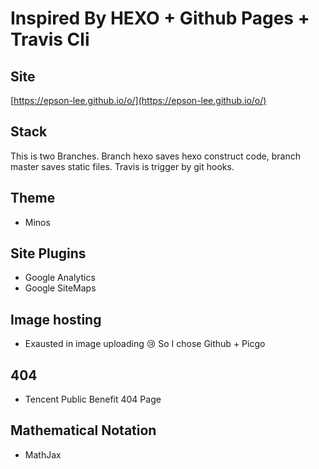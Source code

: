 # Inspired By HEXO + Github Pages + Travis Cli

## Site

[https://epson-lee.github.io/o/](https://epson-lee.github.io/o/)

## Stack

  This is two Branches. Branch hexo saves hexo construct code, branch master saves static files.
  Travis is trigger by git hooks.

## Theme

- Minos

## Site Plugins

- Google Analytics
- Google SiteMaps

## Image hosting

- Exausted in image uploading 😢 So I chose Github + Picgo

## 404

- Tencent Public Benefit 404 Page

## Mathematical Notation

- MathJax

